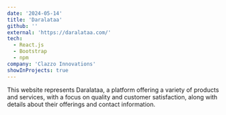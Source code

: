 ```yaml
---
date: '2024-05-14'
title: 'Daralataa'
github: ''
external: 'https://daralataa.com/'
tech:
  - React.js
  - Bootstrap
  - npm
company: 'Clazzo Innovations'
showInProjects: true
---
```


This website represents Daralataa, a platform offering a variety of products and services, with a focus on quality and customer satisfaction, along with details about their offerings and contact information.
